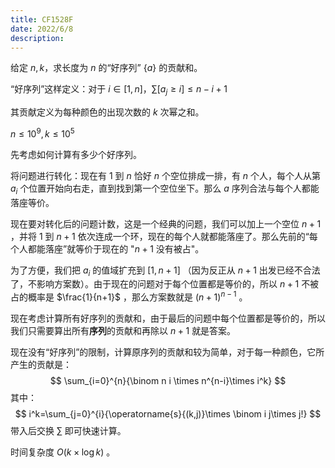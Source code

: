 ```yaml
---
title: CF1528F
date: 2022/6/8
description: 　
---
```


给定 $n,k$，求长度为 $n$ 的“好序列” $\{a\}$ 的贡献和。

“好序列”这样定义：对于 $i\in [1,n]$，$\sum [a_j\ge i]\le n- i+1$

其贡献定义为每种颜色的出现次数的 $k$ 次幂之和。 

$n\le 10^9,k\le 10^5$

先考虑如何计算有多少个好序列。

将问题进行转化：现在有 $1$ 到 $n$ 恰好 $n$ 个空位排成一排，有 $n$ 个人，每个人从第 $a_i$ 个位置开始向右走，直到找到第一个空位坐下。那么 $a$ 序列合法与每个人都能落座等价。

现在要对转化后的问题计数，这是一个经典的问题，我们可以加上一个空位 $n+1$ ，并将 $1$ 到 $n+1$ 依次连成一个环，现在的每个人就都能落座了。那么先前的“每个人都能落座”就等价于现在的 "$n+1$ 没有被占"。

为了方便，我们把 $a_i$ 的值域扩充到 $[1,n+1]$ （因为反正从 $n+1$ 出发已经不合法了，不影响方案数）。由于现在的问题对于每个位置都是等价的，所以 $n+1$ 不被占的概率是 $\frac{1}{n+1}$ ，那么方案数就是 $(n+1)^{n-1}$ 。

现在考虑计算所有好序列的贡献和，由于最后的问题中每个位置都是等价的，所以我们只需要算出所有**序列**的贡献和再除以 $n+1$ 就是答案。

现在没有“好序列”的限制，计算原序列的贡献和较为简单，对于每一种颜色，它所产生的贡献是：
$$
\sum_{i=0}^{n}{\binom n i \times n^{n-i}\times i^k}
$$
其中：
$$
i^k=\sum_{j=0}^{i}{\operatorname{s}{(k,j)}\times \binom i j\times j!}
$$
带入后交换 $\sum$ 即可快速计算。

时间复杂度 $O(k\times \log k)$ 。